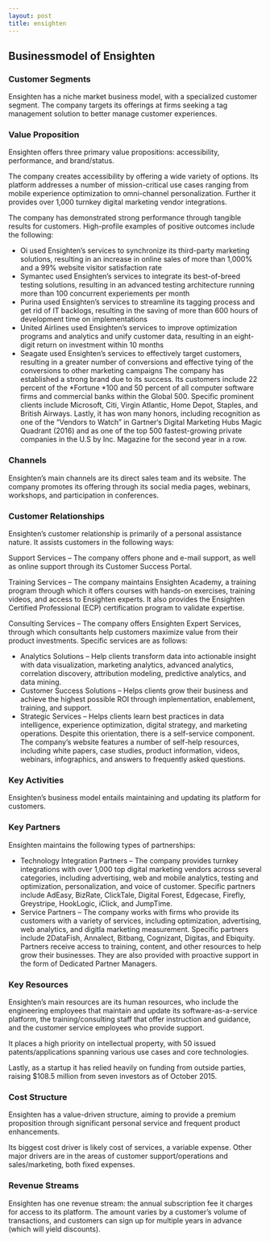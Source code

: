 ```yaml
---
layout: post
title: ensighten
---
```


Businessmodel of Ensighten
---------------------------

### Customer Segments

Ensighten has a niche market business model, with a specialized customer segment. The company targets its offerings at firms seeking a tag management solution to better manage customer experiences.

### Value Proposition

Ensighten offers three primary value propositions: accessibility, performance, and brand/status.

The company creates accessibility by offering a wide variety of options. Its platform addresses a number of mission-critical use cases ranging from mobile experience optimization to omni-channel personalization. Further it provides over 1,000 turnkey digital marketing vendor integrations.

The company has demonstrated strong performance through tangible results for customers. High-profile examples of positive outcomes include the following:

 * Oi used Ensighten’s services to synchronize its third-party marketing solutions, resulting in an increase in online sales of more than 1,000% and a 99% website visitor satisfaction rate
* Symantec used Ensighten’s services to integrate its best-of-breed testing solutions, resulting in an advanced testing architecture running more than 100 concurrent experiements per month
* Purina used Ensighten’s services to streamline its tagging process and get rid of IT backlogs, resulting in the saving of more than 600 hours of development time on implementations
* United Airlines used Ensighten’s services to improve optimization programs and analytics and unify customer data, resulting in an eight-digit return on investment within 10 months
* Seagate used Ensighten’s services to effectively target customers, resulting in a greater number of conversions and effective tying of the conversions to other marketing campaigns
 The company has established a strong brand due to its success. Its customers include 22 percent of the *Fortune *100 and 50 percent of all computer software firms and commercial banks within the Global 500. Specific prominent clients include Microsoft, Citi, Virgin Atlantic, Home Depot, Staples, and British Airways. Lastly, it has won many honors, including recognition as one of the “Vendors to Watch” in Gartner‘s Digital Marketing Hubs Magic Quadrant (2016) and as one of the top 500 fastest-growing private companies in the U.S by Inc. Magazine for the second year in a row.

### Channels

Ensighten’s main channels are its direct sales team and its website. The company promotes its offering through its social media pages, webinars, workshops, and participation in conferences.

### Customer Relationships

Ensighten’s customer relationship is primarily of a personal assistance nature. It assists customers in the following ways:

Support Services – The company offers phone and e-mail support, as well as online support through its Customer Success Portal.

Training Services – The company maintains Ensighten Academy, a training program through which it offers courses with hands-on exercises, training videos, and access to Ensighten experts. It also provides the Ensighten Certified Professional (ECP) certification program to validate expertise.

Consulting Services – The company offers Ensighten Expert Services, through which consultants help customers maximize value from their product investments. Specific services are as follows:

 * Analytics Solutions – Help clients transform data into actionable insight with data visualization, marketing analytics, advanced analytics, correlation discovery, attribution modeling, predictive analytics, and data mining.
* Customer Success Solutions – Helps clients grow their business and achieve the highest possible ROI through implementation, enablement, training, and support.
* Strategic Services – Helps clients learn best practices in data intelligence, experience optimization, digital strategy, and marketing operations.
 Despite this orientation, there is a self-service component. The company’s website features a number of self-help resources, including white papers, case studies, product information, videos, webinars, infographics, and answers to frequently asked questions.

### Key Activities

Ensighten’s business model entails maintaining and updating its platform for customers.

### Key Partners

Ensighten maintains the following types of partnerships:

 * Technology Integration Partners – The company provides turnkey integrations with over 1,000 top digital marketing vendors across several categories, including advertising, web and mobile analytics, testing and optimization, personalization, and voice of customer. Specific partners include AdEasy, BizRate, ClickTale, Digital Forest, Edgecase, Firefly, Greystripe, HookLogic, iClick, and JumpTime.
* Service Partners – The company works with firms who provide its customers with a variety of services, including optimization, advertising, web analytics, and digitla marketing measurement. Specific partners include 2DataFish, Annalect, Bitbang, Cognizant, Digitas, and Ebiquity.
 Partners receive access to training, content, and other resources to help grow their businesses. They are also provided with proactive support in the form of Dedicated Partner Managers.

### Key Resources

Ensighten’s main resources are its human resources, who include the engineering employees that maintain and update its software-as-a-service platform, the training/consulting staff that offer instruction and guidance, and the customer service employees who provide support.

It places a high priority on intellectual property, with 50 issued patents/applications spanning various use cases and core technologies.

Lastly, as a startup it has relied heavily on funding from outside parties, raising $108.5 million from seven investors as of October 2015.

### Cost Structure

Ensighten has a value-driven structure, aiming to provide a premium proposition through significant personal service and frequent product enhancements.

Its biggest cost driver is likely cost of services, a variable expense. Other major drivers are in the areas of customer support/operations and sales/marketing, both fixed expenses.

### Revenue Streams

Ensighten has one revenue stream: the annual subscription fee it charges for access to its platform. The amount varies by a customer’s volume of transactions, and customers can sign up for multiple years in advance (which will yield discounts).
